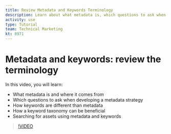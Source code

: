 ```yaml
---
title: Review Metadata and Keywords Terminology
description: Learn about what metadata is, which questions to ask when developing a metadata strategy, and more in [!UICONTROL Workfront DAM].
activity: use
type: Tutorial
team: Technical Marketing
kt: 8971
---
```

# Metadata and keywords: review the terminology

In this video, you will learn:

* What metadata is and where it comes from
* Which questions to ask when developing a metadata strategy
* How keywords are different than metadata
* How a keyword taxonomy can be beneficial
* Searching for assets using metadata and keywords

>[!VIDEO](https://video.tv.adobe.com/v/335234/?quality=12)
